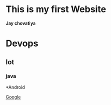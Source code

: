 # This is my first Website

**Jay chovatiya**
# Devops
## Iot
### java

*Android

[Google](https://www.google.com)


